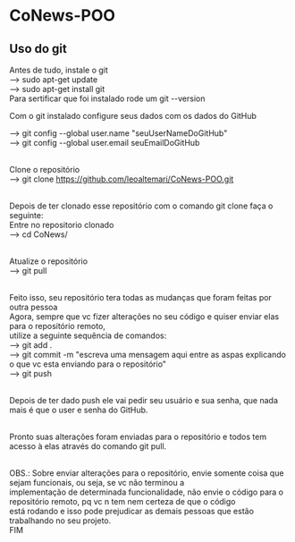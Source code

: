 # CoNews-POO

## Uso do git
Antes de tudo, instale o git <br>
  --> sudo apt-get update <br>
  --> sudo apt-get install git <br>
  Para sertificar que foi instalado rode um git --version <br>

Com o git instalado configure seus dados com os dados do GitHub <br>

  --> git config --global user.name "seuUserNameDoGitHub" <br>
  --> git config --global user.email seuEmailDoGitHub <br><br>

Clone o repositório<br>
  --> git clone https://github.com/leoaltemari/CoNews-POO.git <br><br>
  
Depois de ter clonado esse repositório com o comando git clone faça  o seguinte:<br>
Entre no repositorio clonado<br>
  --> cd CoNews/<br><br>
  
Atualize o repositório<br>
  --> git pull<br><br>
  
Feito isso, seu repositório tera todas as mudanças que foram feitas por outra pessoa<br>
Agora, sempre que vc fizer alterações no seu código e quiser enviar elas para o repositório remoto,<br>
utilize a seguinte sequência de comandos:<br>
  --> git add . <br>
  --> git commit -m "escreva uma mensagem aqui entre as aspas explicando o que vc esta enviando para o repositório" <br>
  --> git push <br><br>

Depois de ter dado push ele vai pedir seu usuário e sua senha, que nada mais é que o user e senha do GitHub. <br><br>

Pronto suas alterações foram enviadas para o repositório e todos tem acesso à elas através do comando git pull. <br><br>

OBS.: Sobre enviar alterações para o repositório, envie somente coisa que sejam funcionais, ou seja, se vc não terminou a <br>
implementação de determinada funcionalidade, não envie o código para o repositório remoto, pq vc n tem nem certeza de que o código <br>
está rodando e isso pode prejudicar as demais pessoas que estão trabalhando no seu projeto. <br>
FIM<br>
